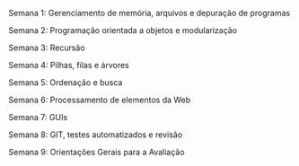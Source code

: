 Semana 1: Gerenciamento de memória, arquivos e depuração de programas

Semana 2: Programação orientada a objetos e modularização

Semana 3: Recursão

Semana 4: Pilhas, filas e árvores

Semana 5: Ordenação e busca

Semana 6: Processamento de elementos da Web

Semana 7: GUIs

Semana 8: GIT, testes automatizados e revisão

Semana 9: Orientações Gerais para a Avaliação
